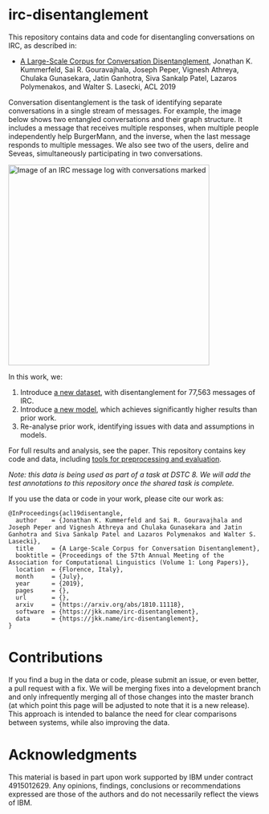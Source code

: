 # irc-disentanglement
This repository contains data and code for disentangling conversations on IRC, as described in:

  - [A Large-Scale Corpus for Conversation Disentanglement](https://arxiv.org/abs/1810.11118),
  Jonathan K. Kummerfeld, Sai R. Gouravajhala, Joseph Peper, Vignesh Athreya, Chulaka Gunasekara, Jatin Ganhotra, Siva Sankalp Patel, Lazaros Polymenakos, and Walter S. Lasecki,
  ACL 2019

Conversation disentanglement is the task of identifying separate conversations in a single stream of messages.
For example, the image below shows two entangled conversations and their graph structure.
It includes a message that receives multiple responses, when multiple people independently help BurgerMann, and the inverse, when the last message responds to multiple messages.
We also see two of the users, delire and Seveas, simultaneously participating in two conversations.

<img src="https://raw.githubusercontent.com/jkkummerfeld/irc-disentanglement/master/example-conversation.png" width="400" alt="Image of an IRC message log with conversations marked">

In this work, we:

1. Introduce [a new dataset](./data/), with disentanglement for 77,563 messages of IRC.
2. Introduce [a new model](./src/), which achieves significantly higher results than prior work.
3. Re-analyse prior work, identifying issues with data and assumptions in models.

For full results and analysis, see the paper.
This repository contains key code and data, including [tools for preprocessing and evaluation](./tools/).

*Note: this data is being used as part of a task at DSTC 8.
We will add the test annotations to this repository once the shared task is complete.*

If you use the data or code in your work, please cite our work as:

```
@InProceedings{acl19disentangle,
  author    = {Jonathan K. Kummerfeld and Sai R. Gouravajhala and Joseph Peper and Vignesh Athreya and Chulaka Gunasekara and Jatin Ganhotra and Siva Sankalp Patel and Lazaros Polymenakos and Walter S. Lasecki},
  title     = {A Large-Scale Corpus for Conversation Disentanglement},
  booktitle = {Proceedings of the 57th Annual Meeting of the Association for Computational Linguistics (Volume 1: Long Papers)},
  location  = {Florence, Italy},
  month     = {July},
  year      = {2019},
  pages     = {},
  url       = {},
  arxiv     = {https://arxiv.org/abs/1810.11118},
  software  = {https://jkk.name/irc-disentanglement},
  data      = {https://jkk.name/irc-disentanglement},
}
```

# Contributions

If you find a bug in the data or code, please submit an issue, or even better, a pull request with a fix.
We will be merging fixes into a development branch and only infrequently merging all of those changes into the master branch (at which point this page will be adjusted to note that it is a new release).
This approach is intended to balance the need for clear comparisons between systems, while also improving the data.

# Acknowledgments

This material is based in part upon work supported by IBM under contract 4915012629.
Any opinions, findings, conclusions or recommendations expressed are those of the authors and do not necessarily reflect the views of IBM.
